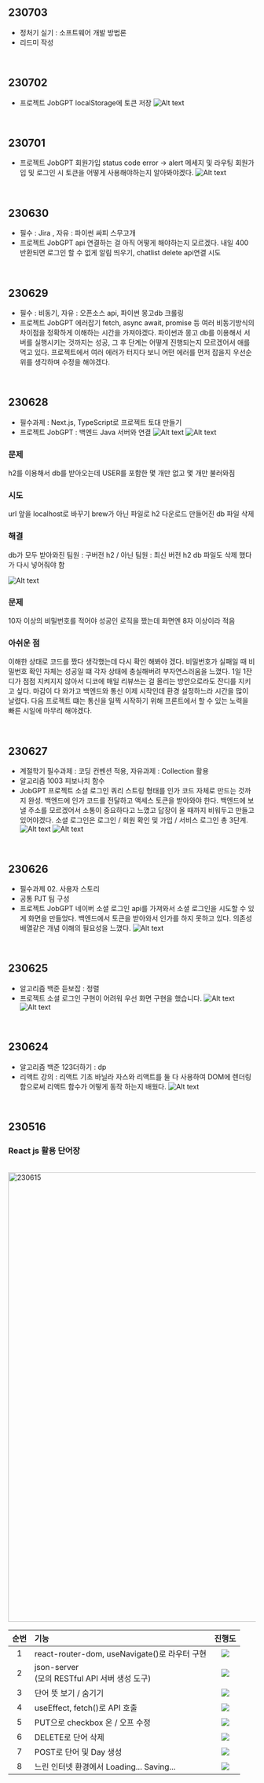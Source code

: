 <br>

## 230703
- 정처기 실기 : 소프트웨어 개발 방법론
- 리드미 작성

<br>

## 230702
- 프로젝트 JobGPT
localStorage에 토큰 저장 
![Alt text](https://cdn.discordapp.com/attachments/1061992590674767902/1125307310705758239/2023-07-03_3.09.21.png)

<br>

## 230701
- 프로젝트 JobGPT
회원가입 status code error -> alert 메세지 및 라우팅
회원가입 및 로그인 시 토큰을 어떻게 사용해야하는지 알아봐야겠다.
![Alt text](https://cdn.discordapp.com/attachments/1061992590674767902/1124627953431613502/2023-07-01_6.08.39.png)

<br>

## 230630
- 필수 : Jira , 자유 : 파이썬 싸피 스무고개
- 프로젝트 JobGPT
api 연결하는 걸 아직 어떻게 해야하는지 모르겠다.
내일 400 반환되면 로그인 할 수 없게 알림 띄우기, chatlist delete api연결 시도

<br>

## 230629
- 필수 : 비동기, 자유 : 오픈소스 api, 파이썬 몽고db 크롤링
- 프로젝트 JobGPT 에러잡기
fetch, async await, promise 등 여러 비동기방식의 차이점을 정확하게 이해하는 시간을 가져야겠다.
파이썬과 몽고 db를 이용해서 서버를 실행시키는 것까지는 성공, 그 후 단계는 어떻게 진행되는지 모르겠어서 애를 먹고 있다. 
프로젝트에서 여러 에러가 터지다 보니 어떤 에러를 먼저 잡을지 우선순위를 생각하며 수정을 해야겠다.

<br>

## 230628
- 필수과제 : Next.js, TypeScript로 프로젝트 토대 만들기
- 프로젝트 JobGPT : 백엔드 Java 서버와 연결
![Alt text](https://cdn.discordapp.com/attachments/1061992590674767902/1123698308817358958/IMG_1011.jpg)
![Alt text](https://cdn.discordapp.com/attachments/1061992590674767902/1123698309232599131/IMG_1010.jpg)

### 문제 
h2를 이용해서 db를 받아오는데 USER를 포함한 몇 개만 없고 몇 개만 불러와짐
### 시도
url 앞을 localhost로 바꾸기
brew가 아닌 파일로 h2 다운로드
만들어진 db 파일 삭제
### 해결
db가 모두 받아와진 팀원 : 구버전 h2 / 아닌 팀원 : 최신 버전 h2
db 파일도 삭제 했다가 다시 넣어줘야 함

![Alt text](https://cdn.discordapp.com/attachments/1061992590674767902/1123701996541706300/IMG_1012.jpg)

### 문제
10자 이상의 비밀번호를 적어야 성공인 로직을 짰는데 화면엔 8자 이상이라 적음
### 아쉬운 점
이해한 상태로 코드를 짰다 생각했는데 다시 확인 해봐야 겠다.
비밀번호가 실패일 때 비밀번호 확인 자체는 성공일 떄 각자 상태에 충실해버려 부자연스러움을 느꼈다.
1일 1잔디가 점점 지켜지지 않아서 디코에 매일 리뷰쓰는 걸 올리는 방안으로라도 잔디를 지키고 싶다.
마감이 다 와가고 백엔드와 통신 이제 시작인데 환경 설정하느라 시간을 많이 날렸다. 다음 프로젝트 떄는 통신을 일찍 시작하기 위해 프론트에서 할 수 있는 노력을 빠른 시일에 마무리 해야겠다.

<br>

## 230627
- 계절학기 필수과제 : 코딩 컨벤션 적용, 자유과제 : Collection 활용
- 알고리즘 1003 피보나치 함수
- JobGPT 프로젝트 소셜 로그인
쿼리 스트링 형태를 인가 코드 자체로 만드는 것까지 완성.
백엔드에 인가 코드를 전달하고 액세스 토큰을 받아와야 한다.
백엔드에 보낼 주소를 모르겠어서 소통이 중요하다고 느꼈고 답장이 올 때까지 비워두고 만들고 있어야겠다.
소셜 로그인은 로그인 / 회원 확인 및 가입 / 서비스 로그인  총 3단계.
![Alt text](https://cdn.discordapp.com/attachments/1061992590674767902/1123290889163395072/2023-06-28_1.36.51.png)
![Alt text](https://cdn.discordapp.com/attachments/1061992590674767902/1123290684963692735/2023-06-28_1.27.50.png)

<br>

## 230626
- 필수과제 02. 사용자 스토리
- 공통 PJT 팀 구성
- 프로젝트 JobGPT
네이버 소셜 로그인 api를 가져와서 소셜 로그인을 시도할 수 있게 화면을 만들었다. 백엔드에서 토큰을 받아와서 인가를 하지 못하고 있다. 의존성 배열같은 개념 이해의 필요성을 느꼈다.
![Alt text](https://cdn.discordapp.com/attachments/1061992590674767902/1122948733789810739/2023-06-27_2.57.15.png)

<br>

## 230625
- 알고리즘 백준 듣보잡 : 정렬
- 프로젝트 소셜 로그인 구현이 어려워 우선 화면 구현을 했습니다.
![Alt text](https://cdn.discordapp.com/attachments/1061992590674767902/1122556576352448534/2023-06-26_12.58.48.png)
![Alt text](https://cdn.discordapp.com/attachments/1061992590674767902/1122556831638749264/2023-06-26_12.59.58.png)

<br>

## 230624
- 알고리즘 백준 123더하기 : dp
- 리액트 강의 : 리액트 기초
바닐라 자스와 리액트를 둘 다 사용하여 DOM에 렌더링 함으로써 리액트 함수가 어떻게 동작 하는지 배웠다.
![Alt text](https://cdn.discordapp.com/attachments/1061992590674767907/1122182699508043776/2023-06-25_12.13.12.png)

<br>

## 230516
### React js 활용 단어장

<br>

<img width="916" alt="230615" src="https://github.com/kanghaeven/Frontend_practice/assets/122589773/b762bfbd-1d34-4b62-ae95-e060714fae98">

<br>

|순번|기능|진행도|
|:--:|:--|:--:|
|1|react-router-dom, useNavigate()로 라우터 구현|![](https://geps.dev/progress/100)|	
|2|json-server<br>(모의 RESTful API 서버 생성 도구)|![](https://geps.dev/progress/100)|	
|3|단어 뜻 보기 / 숨기기|![](https://geps.dev/progress/100)|
|4|useEffect, fetch()로 API 호출|![](https://geps.dev/progress/100)|	
|5|PUT으로 checkbox 온 / 오프 수정|![](https://geps.dev/progress/100)|	
|6|DELETE로 단어 삭제|![](https://geps.dev/progress/100)|	
|7|POST로 단어 및 Day 생성|![](https://geps.dev/progress/100)|	
|8|느린 인터넷 환경에서 Loading... Saving...|![](https://geps.dev/progress/100)|	

